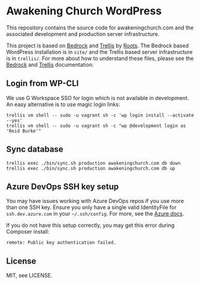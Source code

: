 # Awakening Church WordPress

This repository contains the source code for awakeningchurch.com and the
associated development and production server infrastructure.

This project is based on [Bedrock][] and [Trellis][] by [Roots][].
The Bedrock based WordPress installation is in `site/` and the
Trellis based server infrastructure is in `trellis/`. For more
about how to understand these files, please see the [Bedrock][]
and [Trellis][] documentation.

## Login from WP-CLI

We use G Workspace SSO for login which is not available in development.
An easy alternative is to use magic login links:

```shell
trellis vm shell -- sudo -u vagrant sh -c 'wp login install --activate --yes'
trellis vm shell -- sudo -u vagrant sh -c "wp @development login as 'Reid Burke'"
```

## Sync database

```shell
trellis exec ./bin/sync.sh production awakeningchurch.com db down
trellis exec ./bin/sync.sh production awakeningchurch.com db up
```

## Azure DevOps SSH key setup

You may have issues working with Azure DevOps repos if
you use more than one SSH key. Ensure you only have a
single valid IdentityFile for `ssh.dev.azure.com` in
your `~/.ssh/config`. For more, see the [Azure docs][az].

If you do not have this setup correctly, you may get this
error during Composer install:

```
remote: Public key authentication failed.
```

## License

MIT, see LICENSE.

[Bedrock]: https://roots.io/bedrock/
[Trellis]: https://roots.io/trellis/
[Roots]: https://roots.io
[az]: https://docs.microsoft.com/en-us/azure/devops/repos/git/use-ssh-keys-to-authenticate?view=azure-devops&tabs=current-page#q-i-have-multiple-ssh-keys--how-do-i-use-different-ssh-keys-for-different-ssh-servers-or-repos
[fix]: https://github.com/hashicorp/vagrant/issues/12583#issuecomment-975070111
